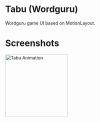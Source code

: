 # Tabu (Wordguru)
Wordguru game UI based on MotionLayout. 

<h1>Screenshots</h1>
<p>
  <img src="https://github.com/Sokhib/LearningMotionLayout/blob/feature%2Ftabumotion/app/src/main/res/drawable/1.gif" width="200" title="Tabu Animation" alt="Tabu Animation">
</p>
